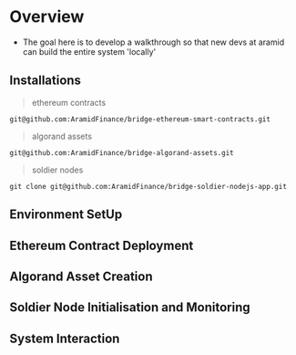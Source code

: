 # Overview

- The goal here is to develop a walkthrough so that new devs at aramid can build the entire system 'locally'

## Installations

> ethereum contracts

```
git@github.com:AramidFinance/bridge-ethereum-smart-contracts.git
```

> algorand assets

```
git@github.com:AramidFinance/bridge-algorand-assets.git
```

> soldier nodes

```
git clone git@github.com:AramidFinance/bridge-soldier-nodejs-app.git
```

## Environment SetUp

## Ethereum Contract Deployment

## Algorand Asset Creation

## Soldier Node Initialisation and Monitoring

## System Interaction
